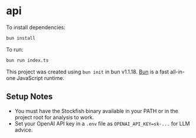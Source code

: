 # api

To install dependencies:

```bash
bun install
```

To run:

```bash
bun run index.ts
```

This project was created using `bun init` in bun v1.1.18. [Bun](https://bun.sh) is a fast all-in-one JavaScript runtime.

## Setup Notes

- You must have the Stockfish binary available in your PATH or in the project root for analysis to work.
- Set your OpenAI API key in a `.env` file as `OPENAI_API_KEY=sk-...` for LLM advice.

